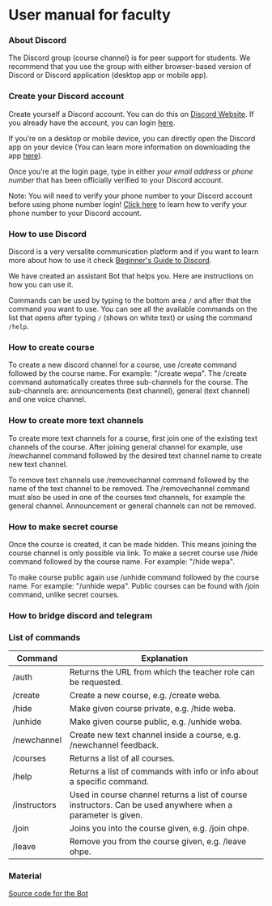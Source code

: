# User manual for faculty

### About Discord

The Discord group (course channel) is for peer support for students. We recommend that you use the group with either browser-based version of Discord or Discord application (desktop app or mobile app).

### Create your Discord account
Create yourself a Discord account. You can do this on [Discord Website](https://discord.com/). If you already have the account, you can login [here](https://discord.com/login).

If you’re on a desktop or mobile device, you can directly open the Discord app on your device (You can learn more information on downloading the app [here](https://support.discord.com/hc/en-us/articles/360033931551)).

Once you’re at the login page, type in either _your email address_ or _phone number_ that has been officially verified to your Discord account. 

Note: You will need to verify your phone number to your Discord account before using phone number login! [Click here](https://support.discord.com/hc/en-us/articles/360033931551) to learn how to verify your phone number to your Discord account.

### How to use Discord

Discord is a very versalite communication platform and if you want to learn more about how to use it check [Beginner's Guide to Discord](https://support.discord.com/hc/en-us/articles/360045138571-Beginner-s-Guide-to-Discord#h_d33e3809-909b-4720-899d-db26c17bafa9).

We have created an assistant Bot that helps you. Here are instructions on how you can use it.

Commands can be used by typing to the bottom area `/` and after that the command you want to use. You can see all the available commands on the list that opens after typing `/` (shows on white text) or using the command `/help`.

### How to create course
To create a new discord channel for a course, use /create command followed by the course name. For example: "/create wepa". The /create command automatically creates three sub-channels for the course. The sub-channels are: announcements (text channel), general (text channel) and one voice channel.

### How to create more text channels
To create more text channels for a course, first join one of the existing text channels of the course. After joining general channel for example, use /newchannel command followed by the desired text channel name to create new text channel.

To remove text channels use /removechannel command followed by the name of the text channel to be removed. The /removechannel command must also be used in one of the courses text channels, for example the general channel. Announcement or general channels can not be removed.

### How to make secret course
Once the course is created, it can be made hidden. This means joining the course channel is only possible via link. To make a secret course use /hide command followed by the course name. For example: "/hide wepa". 

To make course public again use /unhide command followed by the course name. For example: "/unhide wepa". Public courses can be found with /join command, unlike secret courses.

### How to bridge discord and telegram



### List of commands

Command | Explanation
--------|-----------
/auth | Returns the URL from which the teacher role can be requested.
/create | Create a new course, e.g. /create weba.
/hide | Make given course private, e.g. /hide weba.
/unhide | Make given course public, e.g. /unhide weba.
/newchannel | Create new text channel inside a course, e.g. /newchannel feedback.
/courses | Returns a list of all courses.
/help | Returns a list of commands with info or info about a specific command.
/instructors | Used in course channel returns a list of course instructors. Can be used anywhere when a parameter is given.
/join | Joins you into the course given, e.g. /join ohpe.
/leave | Remove you from the course given, e.g. /leave ohpe.

### Material

[Source code for the Bot](https://github.com/CS-DISCORD-BOT/cs-discord-bot)